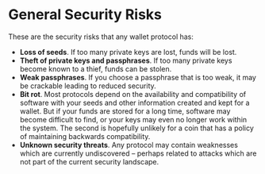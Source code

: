 # General Security Risks

These are the security risks that any wallet protocol has:

* **Loss of seeds**. If too many private keys are lost, funds will be lost.
* **Theft of private keys and passphrases**. If too many private keys become known to a thief, funds can be stolen.
* **Weak passphrases**. If you choose a passphrase that is too weak, it may be crackable leading to reduced security. 
* **Bit rot**. Most protocols depend on the availability and compatibility of software with your seeds and other information created and kept for a wallet. But if your funds are stored for a long time, software may become difficult to find, or your keys may even no longer work within the system. The second is hopefully unlikely for a coin that has a policy of maintaining backwards compatibility. 
* **Unknown security threats**. Any protocol may contain weaknesses which are currently undiscovered – perhaps related to attacks which are not part of the current security landscape. 